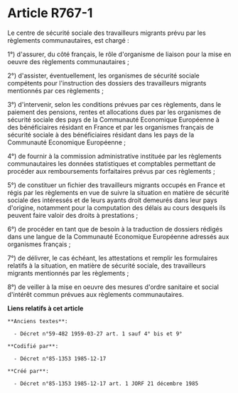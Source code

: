 # Article R767-1

Le centre de sécurité sociale des travailleurs migrants prévu par les règlements communautaires, est chargé   : 

1°) d'assurer, du côté français, le rôle d'organisme de liaison pour la mise en oeuvre des règlements communautaires ; 

2°) d'assister, éventuellement, les organismes de sécurité sociale compétents pour l'instruction des dossiers des
travailleurs migrants mentionnés par ces règlements ; 

3°) d'intervenir, selon les conditions prévues par ces règlements, dans le paiement des pensions, rentes et allocations dues
par les organismes de sécurité sociale des pays de la Communauté Economique Européenne à des bénéficiaires résidant en France
et par les organismes français de sécurité sociale à des bénéficiaires résidant dans les pays de la Communauté Economique
Européenne ; 

4°) de fournir à la commission administrative instituée par les règlements communautaires les données statistiques et
comptables permettant de procéder aux remboursements forfaitaires prévus par ces règlements ; 

5°) de constituer un fichier des travailleurs migrants occupés en France et régis par les règlements en vue de suivre la
situation en matière de sécurité sociale des intéressés et de leurs ayants droit demeurés dans leur pays d'origine, notamment
pour la computation des délais au cours desquels ils peuvent faire valoir des droits à prestations ; 

6°) de procéder en tant que de besoin à la traduction de dossiers rédigés dans une langue de la Communauté Economique
Européenne adressés aux organismes français ; 

7°) de délivrer, le cas échéant, les attestations et remplir les formulaires relatifs à la situation, en matière de sécurité
sociale, des travailleurs migrants mentionnés par les règlements ; 

8°) de veiller à la mise en oeuvre des mesures d'ordre sanitaire et social d'intérêt commun prévues aux règlements
communautaires.

**Liens relatifs à cet article**

	**Anciens textes**:

	  - Décret n°59-482 1959-03-27 art. 1 sauf 4° bis et 9°

	**Codifié par**:

	  - Décret n°85-1353 1985-12-17

	**Créé par**:

	  - Décret n°85-1353 1985-12-17 art. 1 JORF 21 décembre 1985
